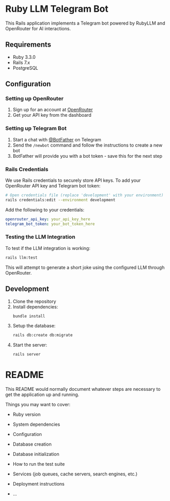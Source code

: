 # Ruby LLM Telegram Bot

This Rails application implements a Telegram bot powered by RubyLLM and OpenRouter for AI interactions.

## Requirements

* Ruby 3.3.0
* Rails 7.x
* PostgreSQL

## Configuration

### Setting up OpenRouter

1. Sign up for an account at [OpenRouter](https://openrouter.ai/settings/keys)
2. Get your API key from the dashboard

### Setting up Telegram Bot

1. Start a chat with [@BotFather](https://t.me/botfather) on Telegram
2. Send the `/newbot` command and follow the instructions to create a new bot
3. BotFather will provide you with a bot token - save this for the next step

### Rails Credentials

We use Rails credentials to securely store API keys. To add your OpenRouter API key and Telegram bot token:

```bash
# Open credentials file (replace 'development' with your environment)
rails credentials:edit --environment development
```

Add the following to your credentials:

```yaml
openrouter_api_key: your_api_key_here
telegram_bot_token: your_bot_token_here
```

### Testing the LLM Integration

To test if the LLM integration is working:

```bash
rails llm:test
```

This will attempt to generate a short joke using the configured LLM through OpenRouter.

## Development

1. Clone the repository
2. Install dependencies:
   ```bash
   bundle install
   ```
3. Setup the database:
   ```bash
   rails db:create db:migrate
   ```
4. Start the server:
   ```bash
   rails server
   ```

# README

This README would normally document whatever steps are necessary to get the
application up and running.

Things you may want to cover:

* Ruby version

* System dependencies

* Configuration

* Database creation

* Database initialization

* How to run the test suite

* Services (job queues, cache servers, search engines, etc.)

* Deployment instructions

* ...
